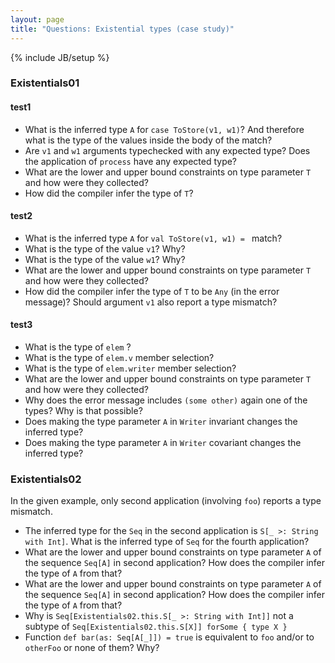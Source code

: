 ```yaml
---
layout: page
title: "Questions: Existential types (case study)"
---
```

{% include JB/setup %}

### Existentials01 ###

#### test1 ####
 - What is the inferred type `A` for `case ToStore(v1, w1)`? And therefore what is the type of the values inside the body of the match?
 - Are `v1` and `w1` arguments typechecked with any expected type? Does the application of `process` have any expected type?
 - What are the lower and upper bound constraints on type parameter `T` and how were they collected?
 - How did the compiler infer the type of `T`?

#### test2 ####
 - What is the inferred type `A` for `val ToStore(v1, w1) = ` match?
 - What is the type of the value `v1`? Why?
 - What is the type of the value `w1`? Why?
 - What are the lower and upper bound constraints on type parameter `T` and how were they collected?
 - How did the compiler infer the type of `T` to be `Any` (in the error message)? Should argument `v1` also report a type mismatch?

#### test3 ####
 - What is the type of `elem` ?
 - What is the type of `elem.v` member selection?
 - What is the type of `elem.writer` member selection?
 - What are the lower and upper bound constraints on type parameter `T` and how were they collected?
 - Why does the error message includes `(some other)` again one of the types? Why is that possible?
 - Does making the type parameter `A` in `Writer` invariant changes the inferred type?
 - Does making the type parameter `A` in `Writer` covariant changes the inferred type?


### Existentials02 ###
In the given example, only second application (involving `foo`) reports a type mismatch.

 - The inferred type for the `Seq` in the second application is `S[_ >: String with Int]`.  What is the inferred type of `Seq` for the fourth application?
 - What are the lower and upper bound constraints on type parameter `A` of the sequence `Seq[A]` in second application? How does the compiler infer the type of `A` from that?
 - What are the lower and upper bound constraints on type parameter `A` of the sequence `Seq[A]` in second application? How does the compiler infer the type of `A` from that?
 - Why is `Seq[Existentials02.this.S[_ >: String with Int]]` not a subtype of `Seq[Existentials02.this.S[X]] forSome { type X }`
 - Function `def bar(as: Seq[A[_]]) = true` is equivalent to `foo` and/or to `otherFoo` or none of them? Why?


